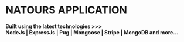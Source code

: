 # NATOURS APPLICATION

**Built using the latest technologies >>>  
NodeJs | ExpressJs | Pug | Mongoose | Stripe | MongoDB and more...**
